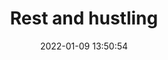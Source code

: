 ---
date: 2022-01-09 13:50:54
link:
  source: pocket
  source_url: https://getpocket.com
  text: Rest and hustling
  url: https://werd.io/2022/rest-and-hustling
source: pocket
syndicated:
- type: pocket
  url: https://werd.io/2022/rest-and-hustling
- type: mastodon
  url: https://mastodon.technology/users/roytang/statuses/108975085887914393
- type: twitter
  url: https://twitter.com/roytang/status/1568639808872026113/
title: Rest and hustling
---